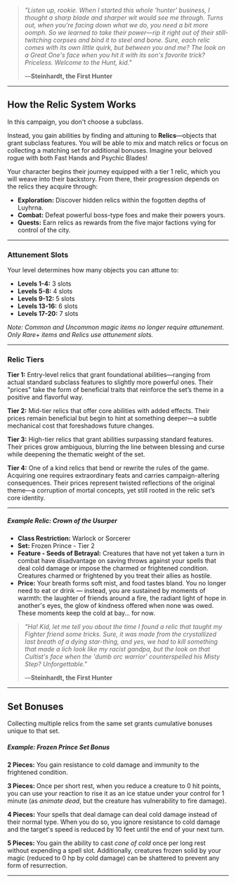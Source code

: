 > _"Listen up, rookie. When I started this whole 'hunter' business, I thought a sharp blade and sharper wit would see me through. Turns out, when you're facing down what we do, you need a bit more oomph. So we learned to take their power—rip it right out of their still-twitching corpses and bind it to steel and bone. Sure, each relic comes with its own little quirk, but between you and me? The look on a Great One's face when you hit it with its son's favorite trick? Priceless. 
> Welcome to the Hunt, kid."_
> 
> —**Steinhardt, the First Hunter**

---
## How the Relic System Works
In this campaign, you don't choose a subclass. 

Instead, you gain abilities by finding and attuning to **Relics**—objects that grant subclass features. You will be able to mix and match relics or focus on collecting a matching set for additional bonuses. Imagine your beloved rogue with both Fast Hands and Psychic Blades!

Your character begins their journey equipped with a tier 1 relic, which you will weave into their backstory. From there, their progression depends on the relics they acquire through:
- **Exploration:** Discover hidden relics within the fogotten depths of Luyhrna.
- **Combat:** Defeat powerful boss-type foes and make their powers yours. 
- **Quests:** Earn relics as rewards from the five major factions vying for control of the city.

---
### Attunement Slots
Your level determines how many objects you can attune to:
- **Levels 1-4:** 3 slots
- **Levels 5-8:** 4 slots
- **Levels 9-12:** 5 slots
- **Levels 13-16:** 6 slots
- **Levels 17-20:** 7 slots

_Note: Common and Uncommon magic items no longer require attunement. Only Rare+ items and Relics use attunement slots._

---
### Relic Tiers
**Tier 1:** Entry-level relics that grant foundational abilities—ranging from actual standard subclass features to slightly more powerful ones. Their "prices" take the form of beneficial traits that reinforce the set’s theme in a positive and flavorful way.

**Tier 2:** Mid-tier relics that offer core abilities with added effects. Their prices remain beneficial but begin to hint at something deeper—a subtle mechanical cost that foreshadows future changes.

**Tier 3:** High-tier relics that grant abilities surpassing standard features. Their prices grow ambiguous, blurring the line between blessing and curse while deepening the thematic weight of the set.

**Tier 4:** One of a kind relics that bend or rewrite the rules of the game. Acquiring one requires extraordinary feats and carries campaign-altering consequences. Their prices represent twisted reflections of the original theme—a corruption of mortal concepts, yet still rooted in the relic set’s core identity.

---
##### Example Relic: **Crown of the Usurper**
- **Class Restriction:** Warlock or Sorcerer
- **Set:** Frozen Prince - Tier 2
- **Feature - Seeds of Betrayal:** Creatures that have not yet taken a turn in combat have disadvantage on saving throws against your spells that deal cold damage or impose the charmed or frightened condition. Creatures charmed or frightened by you treat their allies as hostile.
- **Price:** Your breath forms soft mist, and food tastes bland. You no longer need to eat or drink — instead, you are sustained by moments of warmth: the laughter of friends around a fire, the radiant light of hope in another's eyes, the glow of kindness offered when none was owed. These moments keep the cold at bay… for now.

> _"Ha! Kid, let me tell you about the time I found a relic that taught my Fighter friend some tricks. Sure, it was made from the crystallized last breath of a dying star-thing, and yes, we had to kill something that made a lich look like my racist gandpa, but the look on that Cultist's face when the 'dumb orc warrior' counterspelled his Misty Step? Unforgettable."_
> 
> —**Steinhardt, the First Hunter**

---
## Set Bonuses
Collecting multiple relics from the same set grants cumulative bonuses unique to that set.

##### Example: **Frozen Prince Set Bonus**
**2 Pieces:** You gain resistance to cold damage and immunity to the frightened condition.

**3 Pieces:** Once per short rest, when you reduce a creature to 0 hit points, you can use your reaction to rise it as an ice statue under your control for 1 minute (as _animate dead_, but the creature has vulnerability to fire damage).

**4 Pieces:** Your spells that deal damage can deal cold damage instead of their normal type. When you do so, you ignore resistance to cold damage and the target's speed is reduced by 10 feet until the end of your next turn.

**5 Pieces:** You gain the ability to cast _cone of cold_ once per long rest without expending a spell slot. Additionally, creatures frozen solid by your magic (reduced to 0 hp by cold damage) can be shattered to prevent any form of resurrection.

---
